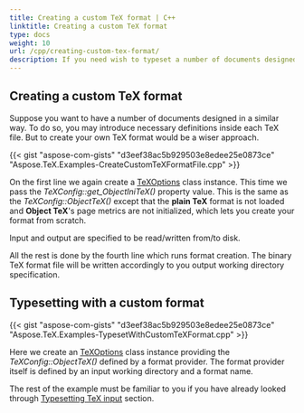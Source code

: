 ```yaml
---
title: Creating a custom TeX format | C++
linktitle: Creating a custom TeX format
type: docs
weight: 10
url: /cpp/creating-custom-tex-format/
description: If you need wish to typeset a number of documents designed uniformly create your own TeX format with Aspose.TeX API solution for C++.
---
```

## **Creating a custom TeX format**

Suppose you want to have a number of documents designed in a similar way. To do so, you may introduce necessary definitions inside each TeX file. But to create your own TeX format would be a wiser approach.

{{< gist "aspose-com-gists" "d3eef38ac5b929503e8edee25e0873ce" "Aspose.TeX.Examples-CreateCustomTeXFormatFile.cpp" >}}

On the first line we again create a [TeXOptions](https://apireference.aspose.com/tex/cpp/aspose.tex/texoptions) class instance. This time we pass the *TeXConfig::get_ObjectIniTeX()* property value. This is the same as the *TeXConfig::ObjectTeX()* except that the **plain TeX** format is not loaded and **Object TeX**'s page metrics are not initialized, which lets you create your format from scratch.

Input and output are specified to be read/written from/to disk.

All the rest is done by the fourth line which runs format creation. The binary TeX format file will be written accordingly to you output working directory specification.

## **Typesetting with a custom format**

{{< gist "aspose-com-gists" "d3eef38ac5b929503e8edee25e0873ce" "Aspose.TeX.Examples-TypesetWithCustomTeXFormat.cpp" >}}

Here we create an [TeXOptions](https://apireference.aspose.com/tex/cpp/aspose.tex/texoptions) class instance providing the *TeXConfig::ObjectTeX()* defined by a format provider. The format provider itself is defined by an input working directory and a format name.

The rest of the example must be familiar to you if you have already looked through [Typesetting TeX input](/tex/cpp/typesetting-tex-input/) section.

